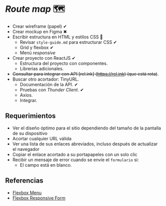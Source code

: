 # _Route map_ 🗺

- Crear wireframe (papel) ✔
- Crear mockup en Figma ✖
- Escribir estructura en HTML y estilos CSS 👟
  - Revisar `style-guide.md` para estructurar CSS ✔
  - Grid y flexbox ✔
  - Menú _responsive_
- Crear proyecto con ReactJS ✔
  - Estructura del proyecto con componentes.
  - Librerias adicionales.
- ~~Consultar para integrar con API [rel.ink] (https://rel.ink) (que está rota)~~.
- Buscar otro acortador: TinyURL.
  - Documentación de la API. ✔
  - Pruebas con _Thunder Client_. ✔
  - Axios.
  - Integrar.

## Requerimientos

- Ver el diseño óptimo para el sitio dependiendo del tamaño de la pantalla de su dispositivo
- Acortar cualquier URL válida
- Ver una lista de sus enlaces abreviados, incluso después de actualizar el navegador
- Copiar el enlace acortado a su portapapeles con un solo clic
- Recibir un mensaje de error cuando se envíe el `formulario` si:
  - El campo está en blanco.

## Referencias

- [Flexbox Menu](https://codepen.io/abbeyjfitzgerald/pen/QdZjLE)
- [Flexbox Responsive Form](https://codepen.io/argyleink/pen/LYEegOO)
